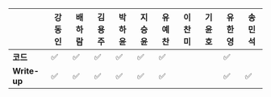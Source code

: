 |              | 강동인 | 배하람 | 김용주 | 박하윤 | 지승윤 | 유예찬 | 이찬미 | 기윤호 | 유한영 | 송민석 |
| ------------ | ------ | ------ | ------ | ------ | ------ | ------------ | ------------ | ------------ | ------------ | ------------ |
| **코드**     |✅|:white_check_mark:| :white_check_mark: | :white_check_mark:        | :white_check_mark: |:white_check_mark:|  |  |:white_check_mark:  |  |
| **Write-up** |✅|:white_check_mark:| :white_check_mark: |  :white_check_mark:       | :white_check_mark: |:white_check_mark:|  |  |:white_check_mark:  |:white_check_mark:|

